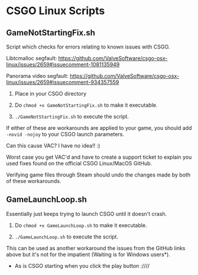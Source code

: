 # CSGO Linux Scripts



## GameNotStartingFix.sh

Script which checks for errors relating to known issues with CSGO.

Libtcmalloc segfault:
https://github.com/ValveSoftware/csgo-osx-linux/issues/2659#issuecomment-1081135949

Panorama video segfault:
https://github.com/ValveSoftware/csgo-osx-linux/issues/2659#issuecomment-934357559

1. Place in your CSGO directory

1. Do `chmod +x GameNotStartingFix.sh` to make it executable.

1. `./GameNotStartingFix.sh` to execute the script.

If either of these are workarounds are applied to your game, you should add `-novid -nojoy` to your CSGO launch parameters.

Can this cause VAC? I have no idea!! :)

Worst case you get VAC'd and have to create a support ticket to explain you used fixes found on the official CSGO Linux/MacOS GitHub.

Verifying game files through Steam should undo the changes made by both of these workarounds.

## GameLaunchLoop.sh

Essentially just keeps trying to launch CSGO until it doesn't crash.

1. Do `chmod +x GameLaunchLoop.sh` to make it executable.

1. `./GameLaunchLoop.sh` to execute the script.

This can be used as another workaround the issues from the GitHub links above but it's not for the impatient (Waiting is for Windows users*).

* As is CSGO starting when you click the play button :////
